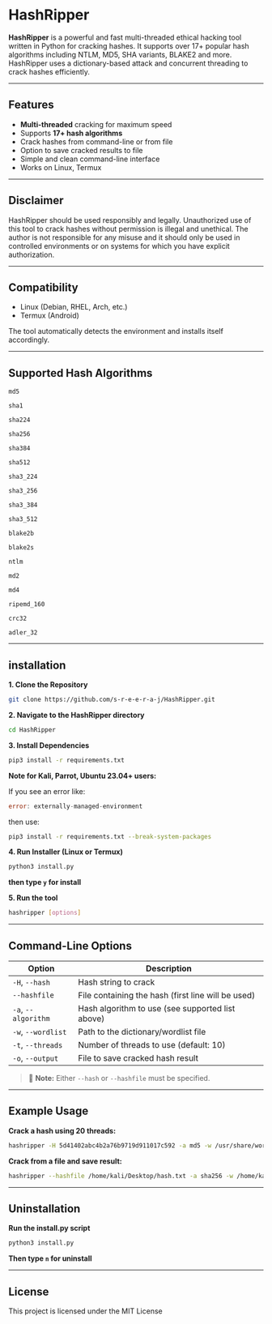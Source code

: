#  HashRipper

**HashRipper** is a powerful and fast multi-threaded ethical hacking tool written in Python for cracking hashes. It supports over 17+ popular hash algorithms including NTLM, MD5, SHA variants, BLAKE2 and more. HashRipper uses a dictionary-based attack and concurrent threading to crack hashes efficiently.

---

##  Features

-  **Multi-threaded** cracking for maximum speed
-  Supports **17+ hash algorithms**
-  Crack hashes from command-line or from file
-  Option to save cracked results to file
-  Simple and clean command-line interface
-  Works on Linux, Termux

---

## Disclaimer
HashRipper should be used responsibly and legally. Unauthorized use of this tool to crack hashes without permission is illegal and unethical. The author is not responsible for any misuse and it should only be used in controlled environments or on systems for which you have explicit authorization.

---

## Compatibility
- Linux (Debian, RHEL, Arch, etc.)
- Termux (Android)
  
The tool automatically detects the environment and installs itself accordingly.

---

## Supported Hash Algorithms

`md5`

`sha1`

`sha224`

`sha256`

`sha384`

`sha512`

`sha3_224`

`sha3_256`

`sha3_384`

`sha3_512`

`blake2b`

`blake2s`

`ntlm`

`md2`

`md4`

`ripemd_160`

`crc32`

`adler_32`

---

## installation

**1. Clone the Repository**
```bash
git clone https://github.com/s-r-e-e-r-a-j/HashRipper.git
```
**2. Navigate to the HashRipper directory**
```bash
cd HashRipper
```
**3. Install Dependencies**
```bash
pip3 install -r requirements.txt
```
**Note for Kali, Parrot, Ubuntu 23.04+ users:**

If you see an error like:
```go
error: externally-managed-environment
```
then use:
```bash
pip3 install -r requirements.txt --break-system-packages
```
**4. Run Installer (Linux or Termux)**
```bash
python3 install.py
```
**then type `y` for install**

**5. Run the tool**
```bash
hashripper [options]
```

---

##  Command-Line Options

| Option            | Description                                                      |
|-------------------|------------------------------------------------------------------|
| `-H`, `--hash`     | Hash string to crack                                             |
| `--hashfile`       | File containing the hash (first line will be used)              |
| `-a`, `--algorithm`| Hash algorithm to use (see supported list above)                |
| `-w`, `--wordlist` | Path to the dictionary/wordlist file                            |
| `-t`, `--threads`  | Number of threads to use (default: 10)                          |
| `-o`, `--output`   | File to save cracked hash result                                |

> 🔸 **Note:** Either `--hash` or `--hashfile` must be specified.

---

## Example Usage
**Crack a hash using 20 threads:**
```bash
hashripper -H 5d41402abc4b2a76b9719d911017c592 -a md5 -w /usr/share/wordlists/rockyou.txt -t 20
```
**Crack from a file and save result:**
```bash
hashripper --hashfile /home/kali/Desktop/hash.txt -a sha256 -w /home/kali/Desktop/wordlist.txt -o /home/kali/Desktop/cracked.txt
```
---

## Uninstallation
**Run the install.py script**
```bash
python3 install.py
```
**Then type `n` for uninstall**

---

## License
This project is licensed under the MIT License
